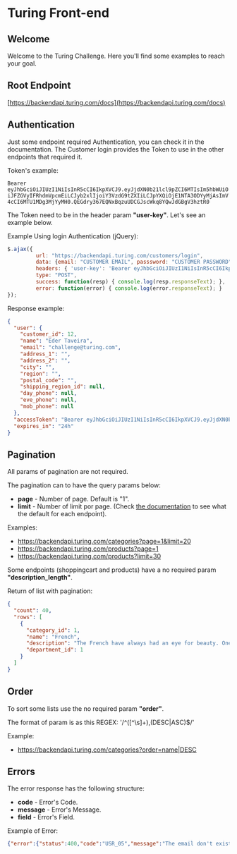 # Turing Front-end


## Welcome
Welcome to the Turing Challenge. Here you'll find some examples to reach your goal. 

## Root Endpoint 
[https://backendapi.turing.com/docs](https://backendapi.turing.com/docs)

## Authentication
Just some endpoint required Authentication, you can check it in the documentation. The Customer login provides the Token to use in the other endpoints that required it.


Token's example: 

```Bearer eyJhbGciOiJIUzI1NiIsInR5cCI6IkpXVCJ9.eyJjdXN0b21lcl9pZCI6MTIsIm5hbWUiOiJFZGVyIFRhdmVpcmEiLCJyb2xlIjoiY3VzdG9tZXIiLCJpYXQiOjE1NTA3ODYyMjAsImV4cCI6MTU1MDg3MjYyMH0.QEGdry367EQNxBqzuUDCGJscWkq8YQwJdGBgV3hztR0```
 
The Token need to be in the header param **"user-key"**. Let's see an example below.

Example Using login Authentication (jQuery):
```javascript
$.ajax({ 
         url: "https://backendapi.turing.com/customers/login",
         data: {email: "CUSTOMER EMAIL", passsword: "CUSTOMER PASSWORD"},
         headers: { 'user-key': 'Bearer eyJhbGciOiJIUzI1NiIsInR5cCI6IkpXVCJ9.eyJjdXN0b21lcl9pZCI6MTIsIm5hbWUiOiJFZGVyIFRhdmVpcmEiLCJyb2xlIjoiY3VzdG9tZXIiLCJpYXQiOjE1NTA3ODYyMjAsImV4cCI6MTU1MDg3MjYyMH0.QEGdry367EQNxBqzuUDCGJscWkq8YQwJdGBgV3hztR0' },
         type: "POST",
         success: function(resp) { console.log(resp.responseText); },
         error: function(error) { console.log(error.responseText); }
});		
```

Response example:
```json
{
  "user": {
    "customer_id": 12,
    "name": "Eder Taveira",
    "email": "challenge@turing.com",
    "address_1": "",
    "address_2": "",
    "city": "",
    "region": "",
    "postal_code": "",
    "shipping_region_id": null,
    "day_phone": null,
    "eve_phone": null,
    "mob_phone": null
  },
  "accessToken": "Bearer eyJhbGciOiJIUzI1NiIsInR5cCI6IkpXVCJ9.eyJjdXN0b21lcl9pZCI6MTIsIm5hbWUiOiJFZGVyIFRhdmVpcmEiLCJyb2xlIjoiY3VzdG9tZXIiLCJpYXQiOjE1NTA3ODYyMjAsImV4cCI6MTU1MDg3MjYyMH0.QEGdry367EQNxBqzuUDCGJscWkq8YQwJdGBgV3hztR0",
  "expires_in": "24h"
}
```

## Pagination
All params of pagination are not required.

The pagination can to have the query params below:

* **page** - Number of page. Default is "1".
* **limit** - Number of limit por page. (Check [the documentation](https://backendapi.turing.com/docs) to see what the default for each endpoint).

Examples: 

* https://backendapi.turing.com/categories?page=1&limit=20
* https://backendapi.turing.com/products?page=1
* https://backendapi.turing.com/products?limit=30

Some endpoints (shoppingcart and products) have a  no required param **"description_length"**.

Return of list with pagination:
```json
{
  "count": 40,
  "rows": [
    {
      "category_id": 1,
      "name": "French",
      "description": "The French have always had an eye for beauty. One look at the T-shirts below and you'll see that same appreciation has been applied abundantly to their postage stamps. Below are some of our most beautiful and colorful T-shirts, so browse away! And don't forget to go all the way to the bottom - you don't want to miss any of them!",
      "department_id": 1
    }
  ]
}
```

## Order

To sort some lists use the no required param **"order"**.

The format of param is as this REGEX: '/^([^\s]+),(DESC|ASC)$/'

Example: 

* https://backendapi.turing.com/categories?order=name|DESC
 


## Errors

The error response has the following structure:

* **code** - Error's Code.
* **message** - Error's Message.
* **field** - Error's Field.

Example of Error:
```json
{"error":{"status":400,"code":"USR_05","message":"The email don't exists.","field":"email"}}
```


